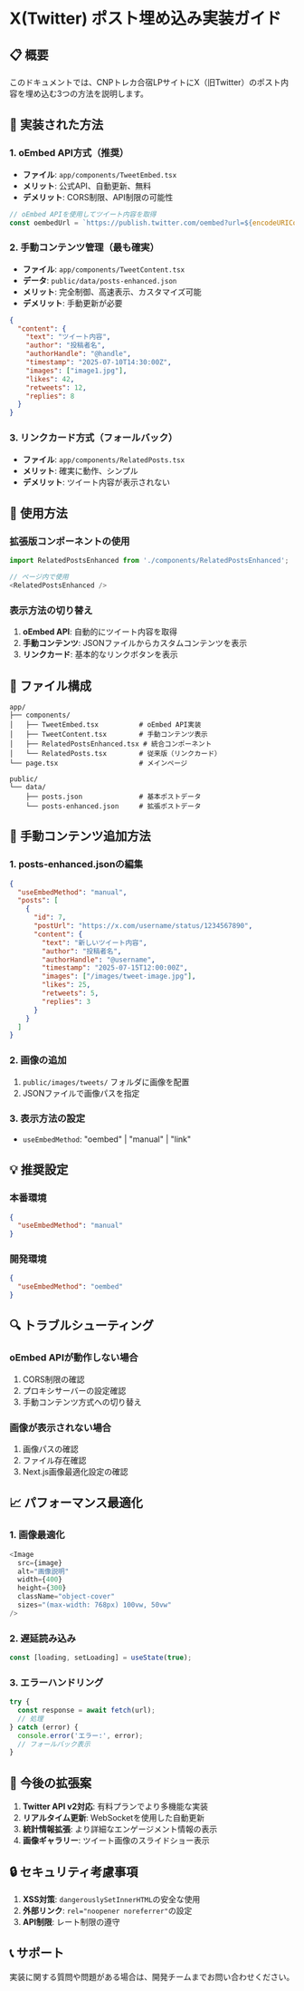 # X(Twitter) ポスト埋め込み実装ガイド

## 📋 概要
このドキュメントでは、CNPトレカ合宿LPサイトにX（旧Twitter）のポスト内容を埋め込む3つの方法を説明します。

## 🎯 実装された方法

### 1. **oEmbed API方式**（推奨）
- **ファイル**: `app/components/TweetEmbed.tsx`
- **メリット**: 公式API、自動更新、無料
- **デメリット**: CORS制限、API制限の可能性

```typescript
// oEmbed APIを使用してツイート内容を取得
const oembedUrl = `https://publish.twitter.com/oembed?url=${encodeURIComponent(tweetUrl)}`;
```

### 2. **手動コンテンツ管理**（最も確実）
- **ファイル**: `app/components/TweetContent.tsx`
- **データ**: `public/data/posts-enhanced.json`
- **メリット**: 完全制御、高速表示、カスタマイズ可能
- **デメリット**: 手動更新が必要

```json
{
  "content": {
    "text": "ツイート内容",
    "author": "投稿者名",
    "authorHandle": "@handle",
    "timestamp": "2025-07-10T14:30:00Z",
    "images": ["image1.jpg"],
    "likes": 42,
    "retweets": 12,
    "replies": 8
  }
}
```

### 3. **リンクカード方式**（フォールバック）
- **ファイル**: `app/components/RelatedPosts.tsx`
- **メリット**: 確実に動作、シンプル
- **デメリット**: ツイート内容が表示されない

## 🔧 使用方法

### 拡張版コンポーネントの使用
```typescript
import RelatedPostsEnhanced from './components/RelatedPostsEnhanced';

// ページ内で使用
<RelatedPostsEnhanced />
```

### 表示方法の切り替え
1. **oEmbed API**: 自動的にツイート内容を取得
2. **手動コンテンツ**: JSONファイルからカスタムコンテンツを表示
3. **リンクカード**: 基本的なリンクボタンを表示

## 📁 ファイル構成

```
app/
├── components/
│   ├── TweetEmbed.tsx          # oEmbed API実装
│   ├── TweetContent.tsx        # 手動コンテンツ表示
│   ├── RelatedPostsEnhanced.tsx # 統合コンポーネント
│   └── RelatedPosts.tsx        # 従来版（リンクカード）
└── page.tsx                    # メインページ

public/
└── data/
    ├── posts.json              # 基本ポストデータ
    └── posts-enhanced.json     # 拡張ポストデータ
```

## 🎨 手動コンテンツ追加方法

### 1. posts-enhanced.jsonの編集
```json
{
  "useEmbedMethod": "manual",
  "posts": [
    {
      "id": 7,
      "postUrl": "https://x.com/username/status/1234567890",
      "content": {
        "text": "新しいツイート内容",
        "author": "投稿者名",
        "authorHandle": "@username",
        "timestamp": "2025-07-15T12:00:00Z",
        "images": ["/images/tweet-image.jpg"],
        "likes": 25,
        "retweets": 5,
        "replies": 3
      }
    }
  ]
}
```

### 2. 画像の追加
1. `public/images/tweets/` フォルダに画像を配置
2. JSONファイルで画像パスを指定

### 3. 表示方法の設定
- `useEmbedMethod`: "oembed" | "manual" | "link"

## 💡 推奨設定

### 本番環境
```json
{
  "useEmbedMethod": "manual"
}
```

### 開発環境
```json
{
  "useEmbedMethod": "oembed"
}
```

## 🔍 トラブルシューティング

### oEmbed APIが動作しない場合
1. CORS制限の確認
2. プロキシサーバーの設定確認
3. 手動コンテンツ方式への切り替え

### 画像が表示されない場合
1. 画像パスの確認
2. ファイル存在確認
3. Next.js画像最適化設定の確認

## 📈 パフォーマンス最適化

### 1. 画像最適化
```typescript
<Image
  src={image}
  alt="画像説明"
  width={400}
  height={300}
  className="object-cover"
  sizes="(max-width: 768px) 100vw, 50vw"
/>
```

### 2. 遅延読み込み
```typescript
const [loading, setLoading] = useState(true);
```

### 3. エラーハンドリング
```typescript
try {
  const response = await fetch(url);
  // 処理
} catch (error) {
  console.error('エラー:', error);
  // フォールバック表示
}
```

## 🚀 今後の拡張案

1. **Twitter API v2対応**: 有料プランでより多機能な実装
2. **リアルタイム更新**: WebSocketを使用した自動更新
3. **統計情報拡張**: より詳細なエンゲージメント情報の表示
4. **画像ギャラリー**: ツイート画像のスライドショー表示

## 🔒 セキュリティ考慮事項

1. **XSS対策**: `dangerouslySetInnerHTML`の安全な使用
2. **外部リンク**: `rel="noopener noreferrer"`の設定
3. **API制限**: レート制限の遵守

## 📞 サポート

実装に関する質問や問題がある場合は、開発チームまでお問い合わせください。